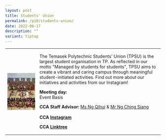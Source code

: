 ```yaml
---
layout: post
title: Students' Union
permalink: /p10/students-union/
date: 2022-06-17
description: ""
variant: tiptap
---
```

<table style="minWidth: 50px">
<colgroup>
<col>
<col>
</colgroup>
<tbody>
<tr>
<td rowspan="1" colspan="1">
<div class="isomer-image-wrapper">
<img style="display:block;margin-left:auto;margin-right:auto;" height="auto" width="100%" alt="Students' Union" src="/images/CCA_su.jpg">
</div>
</td>
<td rowspan="1" colspan="1">
<p>The Temasek Polytechnic Students' Union (TPSU) is the largest student
organisation in TP. As reflected in our motto "Managed by students for
students", TPSU aims to create a vibrant and caring campus through meaningful
student-initiated activities. Find out more about our initiatives and activities
from our Instagram!
<br>
</p>
<p><strong>Meeting day:</strong> 
<br>Event Basis
<br>
</p>
<p><strong>CCA Staff Advisor:</strong>  <a href="mailto:ng_qihui@tp.edu.sg" rel="noopener noreferrer nofollow" target="_blank">Ms Ng Qihui</a> &amp; <a href="mailto:Ng_Ching_Siang@TP.EDU.SG" rel="noopener noreferrer nofollow" target="_blank">Mr Ng Ching Siang</a>
<br>
<br><strong>CCA <a href="https://www.instagram.com/tpsuonline" rel="noopener noreferrer nofollow" target="_blank">Instagram</a></strong>
</p>
<p><strong>CCA <a href="https://linktr.ee/tpsu?fbclid=PAZXh0bgNhZW0CMTEAAabjM0E8TPvyKFD4n_GAhHiYx7ohWrXqUByhrVp-hcAx-DxSzC5nIIuYJT0_aem_4XEmqIjspO9z_WLDbtdu8g" rel="noopener nofollow" target="_blank">Linktree</a></strong>
</p>
</td>
</tr>
</tbody>
</table>
<p></p>